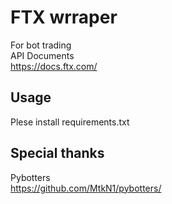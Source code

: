 # FTX wrraper
For bot trading
<br>
API Documents<br>
https://docs.ftx.com/
<br>

## Usage
Plese install requirements.txt
<br>

## Special thanks
Pybotters
<br>
https://github.com/MtkN1/pybotters/
